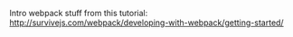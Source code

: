 Intro webpack stuff from this tutorial:
http://survivejs.com/webpack/developing-with-webpack/getting-started/
